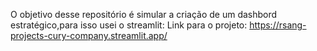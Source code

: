 O objetivo desse repositório é simular a criação de um dashbord estratégico,para isso usei o streamlit:
Link para o projeto: https://rsang-projects-cury-company.streamlit.app/
